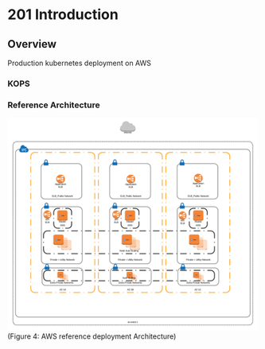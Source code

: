 # 201 Introduction

## Overview

Production kubernetes deployment on AWS

### KOPS

### Reference Architecture

![AWS KOPS](./img/aws-kops.png "Figure. 4")
(Figure 4: AWS reference deployment Architecture)
